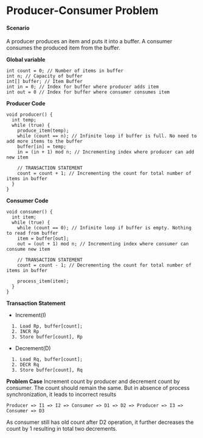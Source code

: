 # Producer-Consumer Problem

#### Scenario
A producer produces an item and puts it into a buffer. A consumer consumes the produced item from the buffer.

**Global variable**
```
int count = 0; // Number of items in buffer
int n; // Capacity of buffer
int[] buffer; // Item Buffer
int in = 0; // Index for buffer where producer adds item
int out = 0 // Index for buffer where consumer consumes item
```

**Producer Code**
```
void producer() {
  int temp;
  while (true) {
    produce_item(temp);
    while (count == n); // Infinite loop if buffer is full. No need to add more items to the buffer
    buffer[in] = temp;
    in = (in + 1) mod n; // Incrementing index where producer can add new item
    
    // TRANSACTION STATEMENT
    count = count + 1; // Incrementing the count for total number of items in buffer
  }
}
```

**Consumer Code**
```
void consumer() {
  int item;
  while (true) {
    while (count == 0); // Infinite loop if buffer is empty. Nothing to read from buffer
    item = buffer[out];
    out = (out + 1) mod n; // Incrementing index where consumer can consume new item
    
    // TRANSACTION STATEMENT
    count = count - 1; // Decrementing the count for total number of items in buffer
    
    process_item(item);
  }
}
```

**Transaction Statement**
  - Increment(I)
  ```
    1. Load Rp, buffer[count];
    2. INCR Rp
    3. Store buffer[count], Rp
  ```
  - Decrement(D)
  ```
    1. Load Rq, buffer[count];
    2. DECR Rq
    3. Store buffer[count], Rq
  ```
  
**Problem Case**
Increment count by producer and decrement count by consumer. The count should remain the same. But in absence of process synchronization, it leads to incorrect results
```
Producer => I1 => I2 => Consumer => D1 => D2 => Producer => I3 => Consumer => D3
```

As consumer still has old count after D2 operation, it further decreases the count by 1 resulting in total two decrements.
